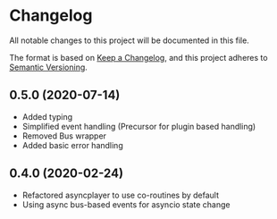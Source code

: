 # Changelog
All notable changes to this project will be documented in this file.

The format is based on [Keep a Changelog](https://keepachangelog.com/en/1.0.0/),
and this project adheres to [Semantic Versioning](https://semver.org/spec/v2.0.0.html).

## 0.5.0 (2020-07-14)
- Added typing
- Simplified event handling (Precursor for plugin based handling)
- Removed Bus wrapper
- Added basic error handling 

## 0.4.0 (2020-02-24)

- Refactored asyncplayer to use co-routines by default
- Using async bus-based events for asyncio state change 
